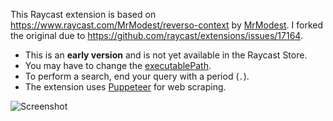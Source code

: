 This Raycast extension is based on https://www.raycast.com/MrModest/reverso-context by [MrModest](https://www.raycast.com/MrModest).
I forked the original due to https://github.com/raycast/extensions/issues/17164.  

- This is an **early version** and is not yet available in the Raycast Store.
- You may have to change the [executablePath](https://github.com/adielBm/raycast-extension-reverso-context/blob/59e7920817dc98f5d6b4db73f3c6a61072761007/src/reversoApi.tsx#L27).
- To perform a search, end your query with a period (`.`).  
- The extension uses [Puppeteer](https://pptr.dev/) for web scraping.  

![Screenshot](https://github.com/user-attachments/assets/7b5de43f-37f4-4fe2-86c3-3d98c71befc9)
